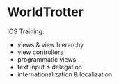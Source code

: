 # WorldTrotter
IOS Training: 
- views & view hierarchy
- view controllers
- programmatic views
- text input & delegation
- internationalization & localization
